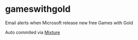 # gameswithgold

Email alerts when Microsoft release new free Games with Gold

Auto commited via [Mixture](http://mixture.io)